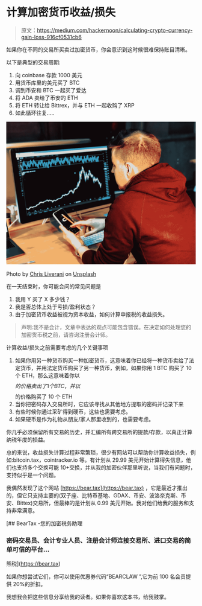 # 计算加密货币收益/损失

> 原文：<https://medium.com/hackernoon/calculating-crypto-currency-gain-loss-916cf0531cb6>

如果你在不同的交易所买卖过加密货币，你会意识到这时候很难保持账目清晰。

以下是典型的交易周期:

1.  向 coinbase 存款 1000 美元
2.  用货币库里的美元买了 BTC
3.  调到币安和 BTC 一起买了爱达
4.  将 ADA 卖给了币安的 ETH
5.  将 ETH 转让给 Bittrex，并与 ETH 一起收购了 XRP
6.  如此循环往复…..

![](img/be1521989a076d5e19d58c3a4f916c1d.png)

Photo by [Chris Liverani](https://unsplash.com/photos/NDfqqq_7QWM?utm_source=unsplash&utm_medium=referral&utm_content=creditCopyText) on [Unsplash](https://unsplash.com/search/photos/bitcoin?utm_source=unsplash&utm_medium=referral&utm_content=creditCopyText)

在一天结束时，你可能会问的常见问题是

1.  我用 Y 买了 X 多少钱？
2.  我是否总体上处于亏损/盈利状态？
3.  由于加密货币收益被视为资本收益，如何计算申报税的收益损失。

> 声明:我不是会计，文章中表达的观点可能包含错误。在决定如何处理您的加密货币税之前，请咨询注册会计师。

计算收益/损失之前需要考虑的几个关键事项

1.  如果你用另一种货币购买一种加密货币，这意味着你已经将一种货币卖给了法定货币，并用法定货币购买了另一种货币，例如，如果你用 1 BTC 购买了 10 个 ETH，那么这意味着你以$$$$$的价格卖出了 1 个 BTC，并以$$$$$的价格购买了 10 个 ETH
2.  当你把密码存入交易所时，它应该寻找从其他地方提取的密码并记录下来
3.  有些时候你通过采矿得到硬币，这些也需要考虑。
4.  如果硬币是作为礼物从朋友/家人那里收到的，也需要考虑。

你几乎必须保留所有交易的历史，并汇编所有跨交易所的提款/存款，以真正计算纳税年度的损益。

总的来说，收益损失计算过程非常繁琐，很少有网站可以帮助你计算收益损失，例如:bitcoin.tax，cointracker.io 等。有计划从 29.99 美元开始计算得失信息，他们也支持多个交换可能 10+交换，并从我的加密伙伴那里听说，当我们有问题时，支持似乎是一个问题。

我偶然发现了这个网站 [https://bear.tax](https://bear.tax) ，它是最近才推出的，但它只支持主要的(双子座、比特币基地、GDAX、币安、波洛奈克斯、币安、Bittex)交易所，但最棒的是计划从 0.99 美元开始。我对他们给我的服务和支持非常满意。

[](https://bear.tax) [## BearTax -您的加密税务助理

### 密码交易员、会计专业人员、注册会计师连接交易所、进口交易的简单可信的平台…

熊税](https://bear.tax) 

如果你想尝试它们，你可以使用优惠券代码“BEARCLAW ”,它为前 100 名会员提供 20%的折扣。

我想我会把这些信息分享给我的读者。如果你喜欢这本书，给我鼓掌。